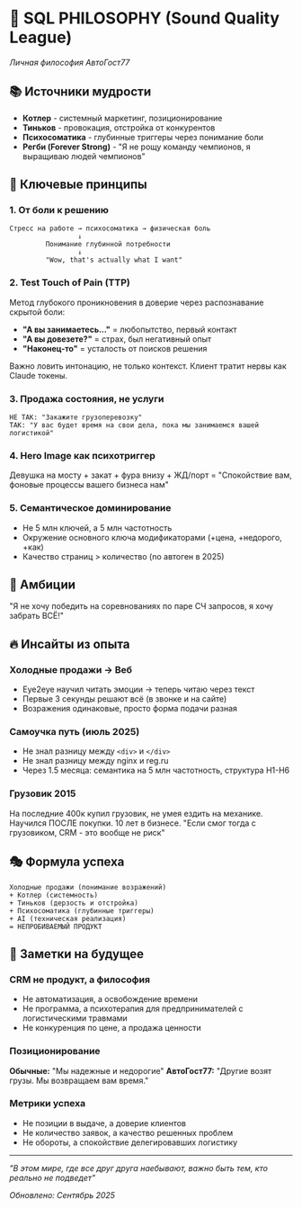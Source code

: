 # 🧠 SQL PHILOSOPHY (Sound Quality League)
*Личная философия АвтоГост77*

## 📚 Источники мудрости
- **Котлер** - системный маркетинг, позиционирование
- **Тиньков** - провокация, отстройка от конкурентов
- **Психосоматика** - глубинные триггеры через понимание боли
- **Регби (Forever Strong)** - "Я не рощу команду чемпионов, я выращиваю людей чемпионов"

## 🎯 Ключевые принципы

### 1. От боли к решению
```
Стресс на работе → психосоматика → физическая боль
                 ↓
         Понимание глубинной потребности
                 ↓
         "Wow, that's actually what I want"
```

### 2. Test Touch of Pain (TTP)
Метод глубокого проникновения в доверие через распознавание скрытой боли:
- **"А вы занимаетесь..."** = любопытство, первый контакт
- **"А вы довезете?"** = страх, был негативный опыт
- **"Наконец-то"** = усталость от поисков решения

Важно ловить интонацию, не только контекст. Клиент тратит нервы как Claude токены.

### 3. Продажа состояния, не услуги
```
НЕ ТАК: "Закажите грузоперевозку"
ТАК: "У вас будет время на свои дела, пока мы занимаемся вашей логистикой"
```

### 4. Hero Image как психотриггер
Девушка на мосту + закат + фура внизу + ЖД/порт = 
"Спокойствие вам, фоновые процессы вашего бизнеса нам"

### 5. Семантическое доминирование
- Не 5 млн ключей, а 5 млн частотность
- Окружение основного ключа модификаторами (+цена, +недорого, +как)
- Качество страниц > количество (no автоген в 2025)

## 💪 Амбиции
"Я не хочу победить на соревнованиях по паре СЧ запросов, я хочу забрать ВСЁ!"

## 🔥 Инсайты из опыта

### Холодные продажи → Веб
- Eye2eye научил читать эмоции → теперь читаю через текст
- Первые 3 секунды решают всё (в звонке и на сайте)
- Возражения одинаковые, просто форма подачи разная

### Самоучка путь (июль 2025)
- Не знал разницу между `<div>` и `</div>`
- Не знал разницу между nginx и reg.ru
- Через 1.5 месяца: семантика на 5 млн частотность, структура H1-H6

### Грузовик 2015
На последние 400к купил грузовик, не умея ездить на механике.
Научился ПОСЛЕ покупки. 10 лет в бизнесе.
"Если смог тогда с грузовиком, CRM - это вообще не риск"

## 🎭 Формула успеха
```
Холодные продажи (понимание возражений)
+ Котлер (системность)  
+ Тиньков (дерзость и отстройка)
+ Психосоматика (глубинные триггеры)
+ AI (техническая реализация)
= НЕПРОБИВАЕМЫЙ ПРОДУКТ
```

## 📝 Заметки на будущее

### CRM не продукт, а философия
- Не автоматизация, а освобождение времени
- Не программа, а психотерапия для предпринимателей с логистическими травмами
- Не конкуренция по цене, а продажа ценности

### Позиционирование
**Обычные:** "Мы надежные и недорогие"
**АвтоГост77:** "Другие возят грузы. Мы возвращаем вам время."

### Метрики успеха
- Не позиции в выдаче, а доверие клиентов
- Не количество заявок, а качество решенных проблем
- Не обороты, а спокойствие делегировавших логистику

---

*"В этом мире, где все друг друга наебывают, важно быть тем, кто реально не подведет"*

*Обновлено: Сентябрь 2025*